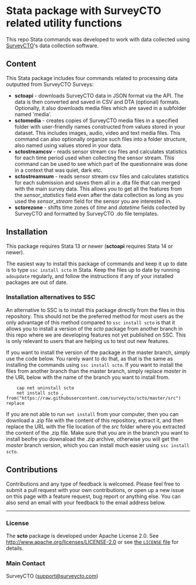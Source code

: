 # Stata package with SurveyCTO related utility functions

This repo Stata commands was developed to work with data collected using [SurveyCTO](https://www.surveycto.com)'s data collection software.

## Content

This Stata package includes four commands related to processing data outputted from SurveyCTO Surveys:

* **sctoapi** - downloads SurveyCTO data in JSON format via the API. The data is then converted and saved in CSV and DTA (optional) formats. Optionally, it also downloads media files which are saved in a subfolder named 'media'.
* **sctomedia** - creates copies of SurveyCTO media files in a specified folder with user-friendly names constructed from values stored in your dataset. This includes images, audio, video and text media files. This command can also optionally organize such files into a folder structure, also named using values stored in your data.
* **sctostreamcsv** - reads sensor stream csv files and calculates statistics for each time period used when collecting the sensor stream. This command can be used to see which part of the questionnaire was done in a context that was quiet, dark etc.
* **sctostreamsum** - reads sensor stream csv files and calculates statistics for each submission and saves them all in a .dta file that can merged with the main survey data. This allows you to get all the features from the *sensor_statistics* field even after the data collection as long as you used the *sensor_stream* field for the sensor you are interested in.
* **sctorezone** - shifts time zones of *time* and *datetime* fields collected by SurveyCTO and formatted by SurveyCTO .do file templates.

## Installation
This package requires Stata 13 or newer (**sctoapi** requires Stata 14 or newer).

The easiest way to install this package of commands and keep it up to date is to type `ssc install scto` in Stata. Keep the files up to date by running `adoupdate` regularly, and follow the instructions if any of your installed packages are out of date.

### Installation alternatives to SSC
An alternative to SSC is to install this package directly from the files in this repository. This should not be the preferred method for most users as the only advantage of this method compared to `ssc install scto` is that it allows you to install a version of the _scto_ package from another branch in this repo where we are developing features not yet published on SSC. This is only relevant to users that are helping us to test out new features.

If you want to install the version of the package in the master branch, simply use the code below. You rarely want to do that, as that is the same as installing the commands using `ssc install scto`. If you want to install the files from another branch than the master branch, simply replace _master_ in the URL below with the name of the branch you want to install from.
```
    cap net uninstall scto
    net install scto , from("https://raw.githubusercontent.com/surveycto/scto/master/src") replace
```
If you are not able to run `net install` from your computer, then you can download a .zip file with the content of this repository, extract it, and then replace the URL with the file location of the _src_ folder where you extracted the content of the .zip file. Make sure that you are in the branch you want to install beofre you downaload the .zip archive, otherwise you will get the _master_ branch version, which you can install much easier using `ssc install scto`.

## Contributions
Contributions and any type of feedback is welcomed. Please feel free to submit a pull request with your own contributions, or open up a new issue on this page with a feature request, bug report or anything else. You can also send an email with your feedback to the email address below.

---

### **License**
The **scto** package is developed under Apache License 2.0. See http://www.apache.org/licenses/LICENSE-2.0 or see [the `LICENSE` file](https://github.com/surveycto/scto/blob/master/LICENSE) for details.

### **Main Contact**
SurveyCTO ([support@surveycto.com](mailto:support@surveycto.com))
